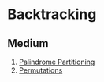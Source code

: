 # Backtracking

## Medium

1. [Palindrome Partitioning](https://leetcode.com/problems/palindrome-partitioning/)
2. [Permutations](https://leetcode.com/problems/permutations/)